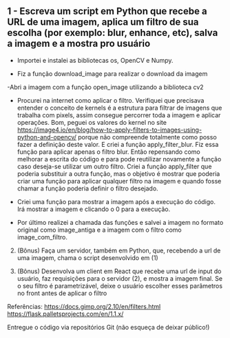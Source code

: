 ## 1 - Escreva um script em Python que recebe a URL de uma imagem, aplica um filtro de sua escolha (por exemplo: blur, enhance, etc), salva a imagem e a mostra pro usuário

- Importei e instalei as bibliotecas os, OpenCV e Numpy.

- Fiz a função download_image para realizar o download da imagem

-Abri a imagem com a função open_image utilizando a biblioteca cv2

- Procurei na internet como aplicar o filtro. Verifiquei que precisava entender o conceito de kernels é a estrutura para filtrar de imagens que trabalha com pixels, assim consegue percorrer toda a imagem e aplicar operações. Bom, peguei os valores do kernel no site https://image4.io/en/blog/how-to-apply-filters-to-images-using-python-and-opencv/ porque não compreende totalmente como posso fazer a definição deste valor. E criei a função apply_filter_blur. Fiz essa função para aplicar apenas o filtro blur. Então repensando como melhorar a escrita do código e para pode reutilizar novamente a função caso deseja-se utilizar um outro filtro. Criei a função apply_filter que poderia substituir a outra função, mas o objetivo é mostrar que poderia criar uma função para aplicar qualquer filtro na imagem e quando fosse chamar a função poderia definir o filtro desejado.

- Criei uma função para mostrar a imagem após a execução do código. Irá mostrar a imagem e clicando o 0 para a execução.

- Por último realizei a chamada das funções e salvei a imagem no formato original como image_antiga e a imagem com o filtro como image_com_filtro.

2. (Bônus) Faça um servidor, também em Python, que, recebendo a url de uma imagem, chama o script desenvolvido em (1)

3. (Bônus) Desenvolva um client em React que recebe uma url de input do usuário, faz requisições para o servidor (2), e mostra a imagem final. Se o seu filtro é parametrizável, deixe o usuário escolher esses parâmetros no front antes de aplicar o filtro

Referências:
https://docs.gimp.org/2.10/en/filters.html
https://flask.palletsprojects.com/en/1.1.x/

Entregue o código via repositórios Git (não esqueça de deixar público!)
